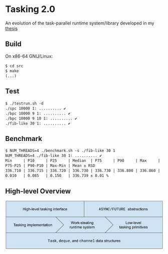 # Tasking 2.0

An evolution of the task-parallel runtime system/library developed in my
[thesis][1]

## Build
On x86-64 GNU/Linux:
```console
$ cd src
$ make
(...)
```

## Test
```console
$ ./testrun.sh -d
./spc 10000 1: .......... ✔
./bpc 10000 9 1: .......... ✔
./bpc 10000 9 10 1: .......... ✔
./fib-like 30 1: .......... ✔
```

## Benchmark
```console
$ NUM_THREADS=4 ./benchmark.sh -s ./fib-like 30 1
NUM_THREADS=4 ./fib-like 30 1: .......... ✔
Min     | P10     | P25     | Median  | P75     | P90     | Max     | P75-P25 | P90-P10 | Max-Min | Mean ± RSD
336.710 | 336.715 | 336.720 | 336.730 | 336.730 | 336.800 | 336.860 | 0.010   | 0.085   | 0.150   | 336.739 ± 0.01 %
```

## High-level Overview
![](overview.png)

<!-- References -->

[1]: https://epub.uni-bayreuth.de/2990
